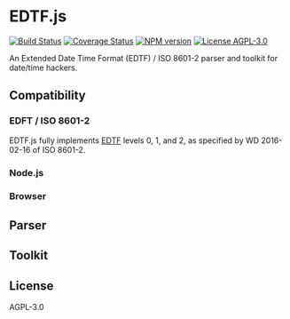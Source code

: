 # EDTF.js

[![Build Status](https://travis-ci.org/inukshuk/edtf.js.svg?branch=master)](https://travis-ci.org/inukshuk/edtf.js)
[![Coverage Status](https://coveralls.io/repos/github/inukshuk/edtf.js/badge.svg?branch=master)](https://coveralls.io/github/inukshuk/edtf.js?branch=master)
[![NPM version](https://img.shields.io/npm/v/edtf.svg)](https://www.npmjs.com/packages/edtf)
[![License AGPL-3.0](https://img.shields.io/npm/l/edtf.svg)](https://opensource.org/licenses/AGPL-3.0)

An Extended Date Time Format (EDTF) / ISO 8601-2 parser and toolkit for
date/time hackers.

## Compatibility

### EDFT / ISO 8601-2
EDTF.js fully implements [EDTF](http://www.loc.gov/standards/datetime)
levels 0, 1, and 2, as specified by WD 2016-02-16 of ISO 8601-2.

### Node.js

### Browser

## Parser

## Toolkit

## License

AGPL-3.0

